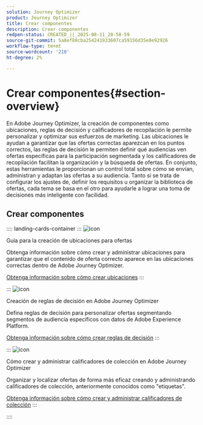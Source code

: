 ```yaml
---
solution: Journey Optimizer
product: Journey Optimizer
title: Crear componentes
description: Crear componentes
redpen-status: CREATED_||_2025-08-11_20-58-59
source-git-commit: 5a8ef88cba254241933607ca59156d35e0e92926
workflow-type: tm+mt
source-wordcount: '210'
ht-degree: 2%

---
```



# Crear componentes{#section-overview}

En Adobe Journey Optimizer, la creación de componentes como ubicaciones, reglas de decisión y calificadores de recopilación le permite personalizar y optimizar sus esfuerzos de marketing. Las ubicaciones le ayudan a garantizar que las ofertas correctas aparezcan en los puntos correctos, las reglas de decisión le permiten definir qué audiencias ven ofertas específicas para la participación segmentada y los calificadores de recopilación facilitan la organización y la búsqueda de ofertas. En conjunto, estas herramientas le proporcionan un control total sobre cómo se envían, administran y adaptan las ofertas a su audiencia. Tanto si se trata de configurar los ajustes de, definir los requisitos u organizar la biblioteca de ofertas, cada tema se basa en el otro para ayudarle a lograr una toma de decisiones más inteligente con facilidad.

## Crear componentes

:::: landing-cards-container
:::
![icon](https://cdn.experienceleague.adobe.com/icons/list-check.svg?lang=es)

Guía para la creación de ubicaciones para ofertas

Obtenga información sobre cómo crear y administrar ubicaciones para garantizar que el contenido de oferta correcto aparece en las ubicaciones correctas dentro de Adobe Journey Optimizer.

[Obtenga información sobre cómo crear ubicaciones](../using/offers/offer-library/creating-placements.md)
:::

:::
![icon](https://cdn.experienceleague.adobe.com/icons/bullseye.svg?lang=es)

Creación de reglas de decisión en Adobe Journey Optimizer

Defina reglas de decisión para personalizar ofertas segmentando segmentos de audiencia específicos con datos de Adobe Experience Platform.

[Obtenga información sobre cómo crear reglas de decisión](../using/offers/offer-library/creating-decision-rules.md)
:::

:::
![icon](https://cdn.experienceleague.adobe.com/icons/tags.svg?lang=es)

Cómo crear y administrar calificadores de colección en Adobe Journey Optimizer

Organizar y localizar ofertas de forma más eficaz creando y administrando calificadores de colección, anteriormente conocidos como &quot;etiquetas&quot;.

[Obtenga información sobre cómo crear y administrar calificadores de colección](../using/offers/offer-library/creating-tags.md)
:::

::::
